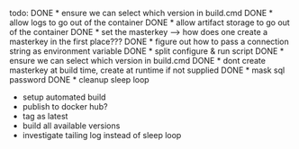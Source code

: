 ﻿todo:
DONE * ensure we can select which version in build.cmd
DONE * allow logs to go out of the container
DONE * allow artifact storage to go out of the container
DONE * set the masterkey --> how does one create a masterkey in the first place???
DONE * figure out how to pass a connection string as environment variable
DONE * split configure & run script
DONE * ensure we can select which version in build.cmd
DONE * dont create masterkey at build time, create at runtime if not supplied
DONE * mask sql password
DONE * cleanup sleep loop
* setup automated build
* publish to docker hub?
* tag as latest
* build all available versions
* investigate tailing log instead of sleep loop

